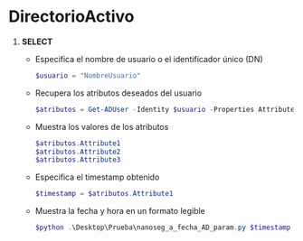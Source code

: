 # DirectorioActivo

1. **SELECT**
   - Especifica el nombre de usuario o el identificador único (DN)
     ```powershell
     $usuario = "NombreUsuario"
     ```

   - Recupera los atributos deseados del usuario
     ```powershell
     $atributos = Get-ADUser -Identity $usuario -Properties Attribute1, Attribute2, Attribute3
     ```

   - Muestra los valores de los atributos
     ```powershell
     $atributos.Attribute1
     $atributos.Attribute2
     $atributos.Attribute3
     ```

   - Especifica el timestamp obtenido
     ```powershell
     $timestamp = $atributos.Attribute1
     ```

   - Muestra la fecha y hora en un formato legible
     ```powershell
     $python .\Desktop\Prueba\nanoseg_a_fecha_AD_param.py $timestamp
     ```
